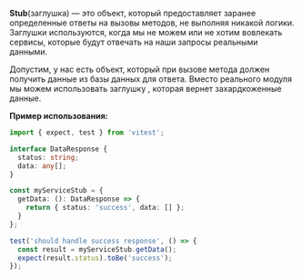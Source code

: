 **Stub**(заглушка) — это объект, который предоставляет заранее определенные ответы на вызовы методов, не выполняя никакой логики. Заглушки используются, когда мы не можем или не хотим вовлекать сервисы, которые будут отвечать на наши запросы реальными данными.

Допустим, у нас есть объект, который при вызове метода должен получить данные из базы данных для ответа. Вместо реального модуля мы можем использовать заглушку , которая вернет захардкоженные данные.

**Пример использования:**

```ts
import { expect, test } from 'vitest';

interface DataResponse {
  status: string;
  data: any[];
}

const myServiceStub = {
  getData: (): DataResponse => {
    return { status: 'success', data: [] };
  }
};

test('should handle success response', () => {
  const result = myServiceStub.getData();
  expect(result.status).toBe('success');
});
```
